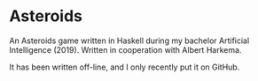 # Asteroids

An Asteroids game written in Haskell during my bachelor Artificial Intelligence (2019).
Written in cooperation with Albert Harkema.

It has been written off-line, and I only recently put it on GitHub.
